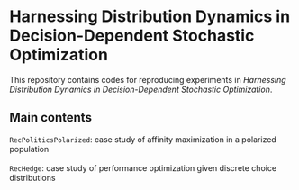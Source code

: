 # Harnessing Distribution Dynamics in Decision-Dependent Stochastic Optimization

This repository contains codes for reproducing experiments in *Harnessing Distribution Dynamics in Decision-Dependent Stochastic Optimization*.

## Main contents
`RecPoliticsPolarized`: case study of affinity maximization in a polarized population <br>  
`RecHedge`: case study of performance optimization given discrete choice distributions  
